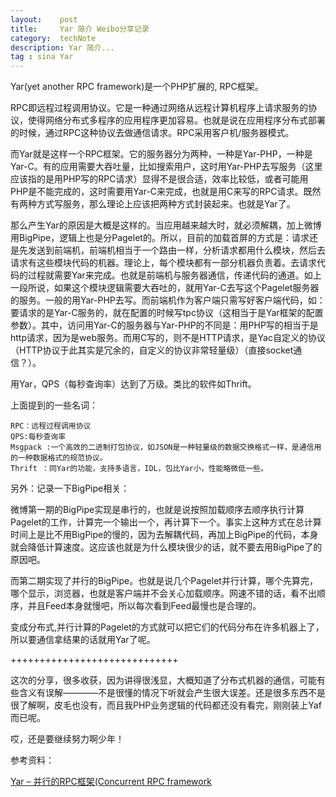 ```yaml
---
layout:    post
title:     Yar 简介 Weibo分享记录
category:  techNote
description: Yar 简介...
tag : sina Yar
---
```


Yar(yet another RPC framework)是一个PHP扩展的, RPC框架。

RPC即远程过程调用协议。它是一种通过网络从远程计算机程序上请求服务的协议，使得网络分布式多程序的应用程序更加容易。也就是说在应用程序分布式部署的时候，通过RPC这种协议去做通信请求。RPC采用客户机/服务器模式。

而Yar就是这样一个RPC框架。它的服务器分为两种，一种是Yar-PHP，一种是Yar-C。有的应用需要大吞吐量，比如搜索用户，这时用Yar-PHP去写服务（这里应该指的是用PHP写的RPC请求）显得不是很合适，效率比较低，或者可能用PHP是不能完成的，这时需要用Yar-C来完成，也就是用C来写的RPC请求。既然有两种方式写服务，那么理论上应该把两种方式封装起来。也就是Yar了。

那么产生Yar的原因是大概是这样的。当应用越来越大时，就必须解耦，加上微博用BigPipe，逻辑上也是分Pagelet的。所以，目前的加载首屏的方式是：请求还是先发送到前端机，前端机相当于一个路由一样，分析请求都用什么模块，然后去请求有这些模块代码的机器。理论上，每个模块都有一部分机器负责着。去请求代码的过程就需要Yar来完成。也就是前端机与服务器通信，传递代码的通道。如上一段所说，如果这个模块逻辑需要大吞吐的，就用Yar-C去写这个Pagelet服务器的服务。一般的用Yar-PHP去写。而前端机作为客户端只需写好客户端代码，如：要请求的是Yar-C服务的，就在配置的时候写tpc协议（这相当于是Yar框架的配置参数）。其中，访问用Yar-C的服务器与Yar-PHP的不同是：用PHP写的相当于是http请求，因为是web服务。而用C写的，则不是HTTP请求，是Yac自定义的协议（HTTP协议于此其实是冗余的，自定义的协议非常轻量级）（直接socket通信？）。

用Yar，QPS（每秒查询率）达到了万级。类比的软件如Thrift。

上面提到的一些名词：

	RPC：远程过程调用协议
	QPS:每秒查询率 
	Msgpack :一个高效的二进制打包协议，如JSON是一种轻量级的数据交换格式一样，是通信用的一种数据格式的规范协议。
	Thrift ：同Yar的功能，支持多语言，IDL，包比Yar小，性能略微低一些。

另外：记录一下BigPipe相关：

微博第一期的BigPipe实现是串行的，也就是说按照加载顺序去顺序执行计算Pagelet的工作，计算完一个输出一个，再计算下一个。事实上这种方式在总计算时间上是比不用BigPipe的慢的，因为去解耦代码，再加上BigPipe的代码，本身就会降低计算速度。这应该也就是为什么模块很少的话，就不要去用BigPipe了的原因吧。

而第二期实现了并行的BigPipe。也就是说几个Pagelet并行计算，哪个先算完，哪个显示，浏览器，也就是客户端并不会关心加载顺序。网速不错的话，看不出顺序，并且Feed本身就慢吧，所以每次看到Feed最慢也是合理的。

变成分布式,并行计算的Pagelet的方式就可以把它们的代码分布在许多机器上了，所以要通信拿结果的话就用Yar了呢。

+++++++++++++++++++++++++++++

这次的分享，很多收获，因为讲得很浅显，大概知道了分布式机器的通信，可能有些含义有误解————不是很懂的情况下听就会产生很大误差。还是很多东西不是很了解啊，皮毛也没有，而且我PHP业务逻辑的代码都还没有看完，刚刚装上Yaf而已呢。

哎，还是要继续努力啊少年！



参考资料：

[Yar – 并行的RPC框架(Concurrent RPC framework](http://www.laruence.com/2012/09/15/2779.html)















